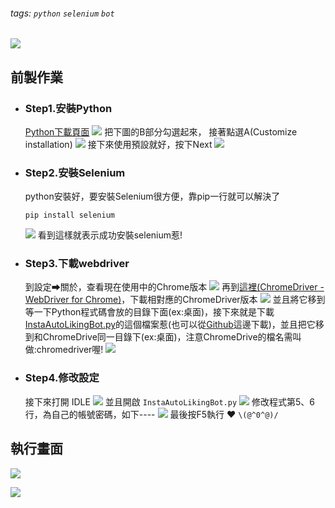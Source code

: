 ###### tags: `python` `selenium` `bot`
![](https://i.imgur.com/KjZz18K.png)
## 前製作業



- ### Step1.安裝Python
  [Python下載頁面](https://www.python.org/downloads/)
 ![](https://i.imgur.com/x67XyLb.png)
 把下圖的B部分勾選起來，
接著點選A(Customize installation)
 ![](https://i.imgur.com/65HCGjB.png)
接下來使用預設就好，按下Next
![](https://i.imgur.com/sT6m1lN.png)
- ### Step2.安裝Selenium
     python安裝好，要安裝Selenium很方便，靠pip一行就可以解決了
    ```
    pip install selenium
    ```
    ![](https://i.imgur.com/vV5LVEb.png)
    看到這樣就表示成功安裝selenium惹!
- ### Step3.下載webdriver
    
    到設定➡關於，查看現在使用中的Chrome版本
    ![](https://i.imgur.com/Ay2a5ym.png)
    再到[這裡(ChromeDriver - WebDriver for Chrome)](https://chromedriver.chromium.org/downloads)，下載相對應的ChromeDriver版本
    ![](https://i.imgur.com/d2doatA.png)
    並且將它移到等一下Python程式碼會放的目錄下面(ex:桌面)，接下來就是下載[InstaAutoLikingBot.py](https://drive.google.com/file/d/1AsZ2WrbkCSq5e0CKFPz280bu-d0E_-Mm/view?usp=sharing)的這個檔案惹(也可以從[Github](https://github.com/ncchen99/InstaAutoLikingBot)這邊下載)，並且把它移到和ChromeDrive同一目錄下(ex:桌面)，注意ChromeDrive的檔名需叫做:chromedriver喔!
    ![](https://i.imgur.com/lnQkaUs.png)
- ###  Step4.修改設定
    接下來打開 IDLE 
    ![](https://i.imgur.com/lW0i8rh.png)
    並且開啟 `InstaAutoLikingBot.py`
    ![](https://i.imgur.com/E62O42l.png)
    修改程式第5、6行，為自己的帳號密碼，如下----
    ![](https://i.imgur.com/pMjp229.png)
    最後按F5執行 ❤  `\(@^0^@)/`



## 執行畫面
![](https://i.imgur.com/t4GuDCh.png)

![](https://i.imgur.com/C9KAKdG.png)
